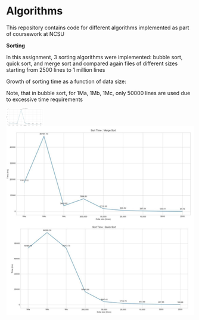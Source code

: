 # Algorithms
 This repository contains code for different algorithms implemented as part of coursework at NCSU
 
__Sorting__

In this assignment, 3 sorting algorithms were implemented: bubble sort, quick sort, and
merge sort and compared again files of different sizes starting from 2500 lines to 1 million lines

Growth of sorting time as a function of data size:

Note, that in bubble sort, for 1Ma, 1Mb, 1Mc, only 50000 lines are used due to
excessive time requirements

<img align="left" width = 100 src="images/bubble_sort_time.JPG">
<img align="left"src="images/merge_sort_time.JPG">
<img align="left" src="images/quick_sort_time.JPG">


